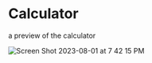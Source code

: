 # Calculator

a preview of the calculator

![Screen Shot 2023-08-01 at 7 42 15 PM](https://github.com/White-OvO/Calculator/assets/120700219/0bc017ea-5b46-4980-bfec-24529b468ad5)


